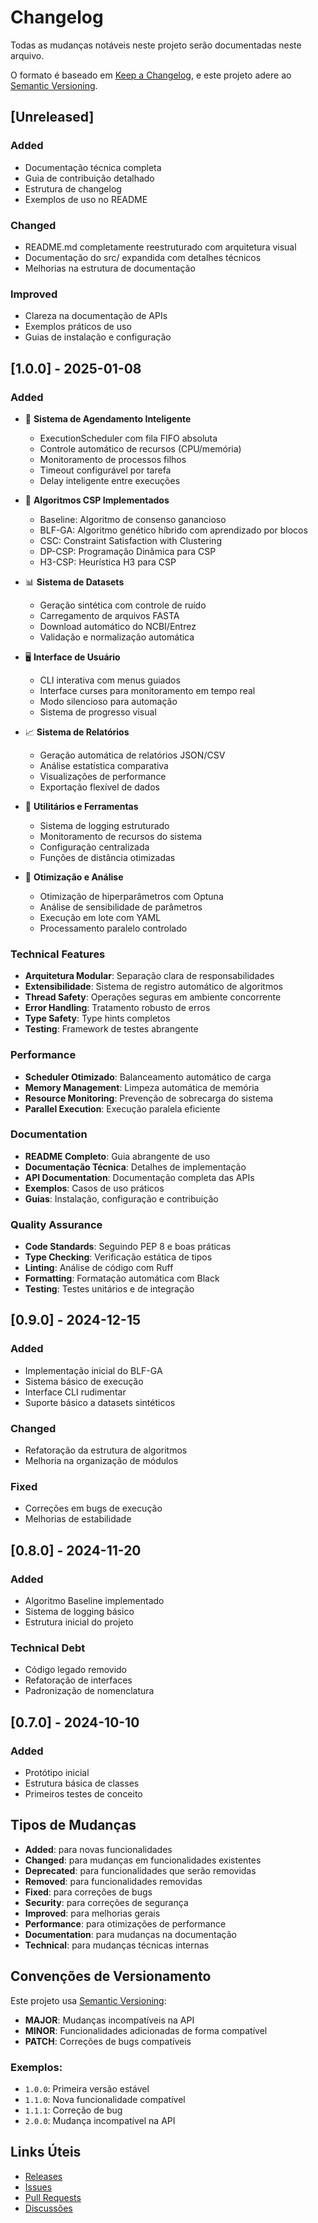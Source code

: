 # Changelog

Todas as mudanças notáveis neste projeto serão documentadas neste arquivo.

O formato é baseado em [Keep a Changelog](https://keepachangelog.com/en/1.0.0/),
e este projeto adere ao [Semantic Versioning](https://semver.org/spec/v2.0.0.html).

## [Unreleased]

### Added
- Documentação técnica completa
- Guia de contribuição detalhado
- Estrutura de changelog
- Exemplos de uso no README

### Changed
- README.md completamente reestruturado com arquitetura visual
- Documentação do src/ expandida com detalhes técnicos
- Melhorias na estrutura de documentação

### Improved
- Clareza na documentação de APIs
- Exemplos práticos de uso
- Guias de instalação e configuração

## [1.0.0] - 2025-01-08

### Added
- 🎯 **Sistema de Agendamento Inteligente**
  - ExecutionScheduler com fila FIFO absoluta
  - Controle automático de recursos (CPU/memória)
  - Monitoramento de processos filhos
  - Timeout configurável por tarefa
  - Delay inteligente entre execuções

- 🧬 **Algoritmos CSP Implementados**
  - Baseline: Algoritmo de consenso ganancioso
  - BLF-GA: Algoritmo genético híbrido com aprendizado por blocos
  - CSC: Constraint Satisfaction with Clustering
  - DP-CSP: Programação Dinâmica para CSP
  - H3-CSP: Heurística H3 para CSP

- 📊 **Sistema de Datasets**
  - Geração sintética com controle de ruído
  - Carregamento de arquivos FASTA
  - Download automático do NCBI/Entrez
  - Validação e normalização automática

- 🖥️ **Interface de Usuário**
  - CLI interativa com menus guiados
  - Interface curses para monitoramento em tempo real
  - Modo silencioso para automação
  - Sistema de progresso visual

- 📈 **Sistema de Relatórios**
  - Geração automática de relatórios JSON/CSV
  - Análise estatística comparativa
  - Visualizações de performance
  - Exportação flexível de dados

- 🔧 **Utilitários e Ferramentas**
  - Sistema de logging estruturado
  - Monitoramento de recursos do sistema
  - Configuração centralizada
  - Funções de distância otimizadas

- 🧪 **Otimização e Análise**
  - Otimização de hiperparâmetros com Optuna
  - Análise de sensibilidade de parâmetros
  - Execução em lote com YAML
  - Processamento paralelo controlado

### Technical Features
- **Arquitetura Modular**: Separação clara de responsabilidades
- **Extensibilidade**: Sistema de registro automático de algoritmos
- **Thread Safety**: Operações seguras em ambiente concorrente
- **Error Handling**: Tratamento robusto de erros
- **Type Safety**: Type hints completos
- **Testing**: Framework de testes abrangente

### Performance
- **Scheduler Otimizado**: Balanceamento automático de carga
- **Memory Management**: Limpeza automática de memória
- **Resource Monitoring**: Prevenção de sobrecarga do sistema
- **Parallel Execution**: Execução paralela eficiente

### Documentation
- **README Completo**: Guia abrangente de uso
- **Documentação Técnica**: Detalhes de implementação
- **API Documentation**: Documentação completa das APIs
- **Exemplos**: Casos de uso práticos
- **Guias**: Instalação, configuração e contribuição

### Quality Assurance
- **Code Standards**: Seguindo PEP 8 e boas práticas
- **Type Checking**: Verificação estática de tipos
- **Linting**: Análise de código com Ruff
- **Formatting**: Formatação automática com Black
- **Testing**: Testes unitários e de integração

## [0.9.0] - 2024-12-15

### Added
- Implementação inicial do BLF-GA
- Sistema básico de execução
- Interface CLI rudimentar
- Suporte básico a datasets sintéticos

### Changed
- Refatoração da estrutura de algoritmos
- Melhoria na organização de módulos

### Fixed
- Correções em bugs de execução
- Melhorias de estabilidade

## [0.8.0] - 2024-11-20

### Added
- Algoritmo Baseline implementado
- Sistema de logging básico
- Estrutura inicial do projeto

### Technical Debt
- Código legado removido
- Refatoração de interfaces
- Padronização de nomenclatura

## [0.7.0] - 2024-10-10

### Added
- Protótipo inicial
- Estrutura básica de classes
- Primeiros testes de conceito

## Tipos de Mudanças

- **Added**: para novas funcionalidades
- **Changed**: para mudanças em funcionalidades existentes
- **Deprecated**: para funcionalidades que serão removidas
- **Removed**: para funcionalidades removidas
- **Fixed**: para correções de bugs
- **Security**: para correções de segurança
- **Improved**: para melhorias gerais
- **Performance**: para otimizações de performance
- **Documentation**: para mudanças na documentação
- **Technical**: para mudanças técnicas internas

## Convenções de Versionamento

Este projeto usa [Semantic Versioning](https://semver.org/):

- **MAJOR**: Mudanças incompatíveis na API
- **MINOR**: Funcionalidades adicionadas de forma compatível
- **PATCH**: Correções de bugs compatíveis

### Exemplos:
- `1.0.0`: Primeira versão estável
- `1.1.0`: Nova funcionalidade compatível
- `1.1.1`: Correção de bug
- `2.0.0`: Mudança incompatível na API

## Links Úteis

- [Releases](https://github.com/seu-usuario/csp-blfga/releases)
- [Issues](https://github.com/seu-usuario/csp-blfga/issues)
- [Pull Requests](https://github.com/seu-usuario/csp-blfga/pulls)
- [Discussões](https://github.com/seu-usuario/csp-blfga/discussions)
